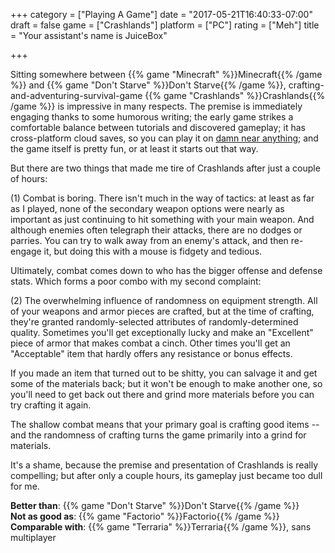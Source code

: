 +++
category = ["Playing A Game"]
date = "2017-05-21T16:40:33-07:00"
draft = false
game = ["Crashlands"]
platform = ["PC"]
rating = ["Meh"]
title = "Your assistant's name is JuiceBox"

+++

Sitting somewhere between {{% game "Minecraft" %}}Minecraft{{% /game %}} and {{% game "Don't Starve" %}}Don't Starve{{% /game %}}, crafting-and-adventuring-survival-game {{% game "Crashlands" %}}Crashlands{{% /game %}} is impressive in many respects.  The premise is immediately engaging thanks to some humorous writing; the early game strikes a comfortable balance between tutorials and discovered gameplay; it has cross-platform cloud saves, so you can play it on <a href="https://www.bscotch.net/game/crashlands/">damn near anything</a>; and the game itself is pretty fun, or at least it starts out that way.

But there are two things that made me tire of Crashlands after just a couple of hours:

(1) Combat is boring.  There isn't much in the way of tactics: at least as far as I played, none of the secondary weapon options were nearly as important as just continuing to hit something with your main weapon.  And although enemies often telegraph their attacks, there are no dodges or parries.  You can try to walk away from an enemy's attack, and then re-engage it, but doing this with a mouse is fidgety and tedious.

Ultimately, combat comes down to who has the bigger offense and defense stats.  Which forms a poor combo with my second complaint:

(2) The overwhelming influence of randomness on equipment strength.  All of your weapons and armor pieces are crafted, but at the time of crafting, they're granted randomly-selected attributes of randomly-determined quality.  Sometimes you'll get exceptionally lucky and make an "Excellent" piece of armor that makes combat a cinch.  Other times you'll get an "Acceptable" item that hardly offers any resistance or bonus effects.

If you made an item that turned out to be shitty, you can salvage it and get some of the materials back; but it won't be enough to make another one, so you'll need to get back out there and grind more materials before you can try crafting it again.

The shallow combat means that your primary goal is crafting good items -- and the randomness of crafting turns the game primarily into a grind for materials.

It's a shame, because the premise and presentation of Crashlands is really compelling; but after only a couple hours, its gameplay just became too dull for me.

<b>Better than</b>: {{% game "Don't Starve" %}}Don't Starve{{% /game %}}  
<b>Not as good as</b>: {{% game "Factorio" %}}Factorio{{% /game %}}  
<b>Comparable with</b>: {{% game "Terraria" %}}Terraria{{% /game %}}, sans multiplayer
